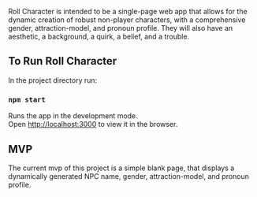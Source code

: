 Roll Character is intended to be a single-page web app that allows for the
dynamic creation of robust non-player characters, with a comprehensive
gender, attraction-model, and pronoun profile. They will also have an aesthetic,
a background, a quirk, a belief, and a trouble.


## To Run Roll Character

In the project directory run:

### `npm start`

Runs the app in the development mode.<br />
Open [http://localhost:3000](http://localhost:3000) to view it in the browser.

## MVP
The current mvp of this project is a simple blank page, that displays a
dynamically generated NPC name, gender, attraction-model, and pronoun profile.
